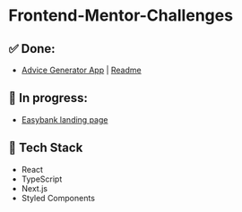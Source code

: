 # Frontend-Mentor-Challenges

## ✅ Done:
- [Advice Generator App](https://www.frontendmentor.io/solutions/advice-generator-app-with-react-typescript-nextjs-and-fetch-api-Nf-TFbfKub) | [Readme](https://github.com/EstherMarie/Frontend-Mentor-Challenges/wiki/Advice-Generator-App)

## 🚧 In progress:
- [Easybank landing page](https://www.frontendmentor.io/challenges/easybank-landing-page-WaUhkoDN)

## 🚀 Tech Stack

- React
- TypeScript
- Next.js
- Styled Components

